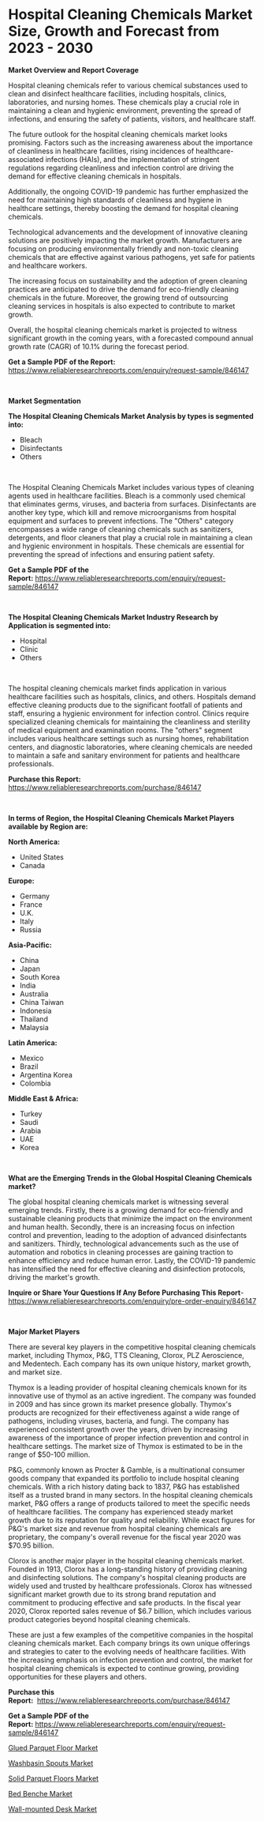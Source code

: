 <p><h1>Hospital Cleaning Chemicals Market Size, Growth and Forecast from 2023 - 2030</h1></p><p><strong>Market Overview and Report Coverage</strong></p>
<p><p>Hospital cleaning chemicals refer to various chemical substances used to clean and disinfect healthcare facilities, including hospitals, clinics, laboratories, and nursing homes. These chemicals play a crucial role in maintaining a clean and hygienic environment, preventing the spread of infections, and ensuring the safety of patients, visitors, and healthcare staff.</p><p>The future outlook for the hospital cleaning chemicals market looks promising. Factors such as the increasing awareness about the importance of cleanliness in healthcare facilities, rising incidences of healthcare-associated infections (HAIs), and the implementation of stringent regulations regarding cleanliness and infection control are driving the demand for effective cleaning chemicals in hospitals.</p><p>Additionally, the ongoing COVID-19 pandemic has further emphasized the need for maintaining high standards of cleanliness and hygiene in healthcare settings, thereby boosting the demand for hospital cleaning chemicals.</p><p>Technological advancements and the development of innovative cleaning solutions are positively impacting the market growth. Manufacturers are focusing on producing environmentally friendly and non-toxic cleaning chemicals that are effective against various pathogens, yet safe for patients and healthcare workers.</p><p>The increasing focus on sustainability and the adoption of green cleaning practices are anticipated to drive the demand for eco-friendly cleaning chemicals in the future. Moreover, the growing trend of outsourcing cleaning services in hospitals is also expected to contribute to market growth.</p><p>Overall, the hospital cleaning chemicals market is projected to witness significant growth in the coming years, with a forecasted compound annual growth rate (CAGR) of 10.1% during the forecast period.</p></p>
<p><strong>Get a Sample PDF of the Report:</strong> <a href="https://www.reliableresearchreports.com/enquiry/request-sample/846147">https://www.reliableresearchreports.com/enquiry/request-sample/846147</a></p>
<p>&nbsp;</p>
<p><strong>Market Segmentation</strong></p>
<p><strong>The Hospital Cleaning Chemicals Market Analysis by types is segmented into:</strong></p>
<p><ul><li>Bleach</li><li>Disinfectants</li><li>Others</li></ul></p>
<p>&nbsp;</p>
<p><p>The Hospital Cleaning Chemicals Market includes various types of cleaning agents used in healthcare facilities. Bleach is a commonly used chemical that eliminates germs, viruses, and bacteria from surfaces. Disinfectants are another key type, which kill and remove microorganisms from hospital equipment and surfaces to prevent infections. The "Others" category encompasses a wide range of cleaning chemicals such as sanitizers, detergents, and floor cleaners that play a crucial role in maintaining a clean and hygienic environment in hospitals. These chemicals are essential for preventing the spread of infections and ensuring patient safety.</p></p>
<p><strong>Get a Sample PDF of the Report:</strong>&nbsp;<a href="https://www.reliableresearchreports.com/enquiry/request-sample/846147">https://www.reliableresearchreports.com/enquiry/request-sample/846147</a></p>
<p>&nbsp;</p>
<p><strong>The Hospital Cleaning Chemicals Market Industry Research by Application is segmented into:</strong></p>
<p><ul><li>Hospital</li><li>Clinic</li><li>Others</li></ul></p>
<p>&nbsp;</p>
<p><p>The hospital cleaning chemicals market finds application in various healthcare facilities such as hospitals, clinics, and others. Hospitals demand effective cleaning products due to the significant footfall of patients and staff, ensuring a hygienic environment for infection control. Clinics require specialized cleaning chemicals for maintaining the cleanliness and sterility of medical equipment and examination rooms. The "others" segment includes various healthcare settings such as nursing homes, rehabilitation centers, and diagnostic laboratories, where cleaning chemicals are needed to maintain a safe and sanitary environment for patients and healthcare professionals.</p></p>
<p><strong>Purchase this Report:</strong>&nbsp; <a href="https://www.reliableresearchreports.com/purchase/846147">https://www.reliableresearchreports.com/purchase/846147</a></p>
<p>&nbsp;</p>
<p><strong>In terms of Region, the Hospital Cleaning Chemicals Market Players available by Region are:</strong></p>
<p>
    <p> <strong> North America: </strong>
        <ul>
            <li>United States</li>
            <li>Canada</li>
        </ul>
        </p> 
    <p> <strong> Europe: </strong>
        <ul>
            <li>Germany</li>
            <li>France</li>
            <li>U.K.</li>
            <li>Italy</li>
            <li>Russia</li>
        </ul>
        </p> 
    <p> <strong> Asia-Pacific: </strong>
        <ul>
            <li>China</li>
            <li>Japan</li>
            <li>South Korea</li>
            <li>India</li>
            <li>Australia</li>
            <li>China Taiwan</li>
            <li>Indonesia</li>
            <li>Thailand</li>
            <li>Malaysia</li>
        </ul>
        </p> 
    <p> <strong> Latin America: </strong>
        <ul>
            <li>Mexico</li>
            <li>Brazil</li>
            <li>Argentina Korea</li>
            <li>Colombia</li>
        </ul>
        </p> 
    <p> <strong> Middle East & Africa: </strong>
        <ul>
            <li>Turkey</li>
            <li>Saudi</li>
            <li>Arabia</li>
            <li>UAE</li>
            <li>Korea</li>
        </ul>
    </p>
    </p>
<p>&nbsp;</p>
<p><strong>What are the Emerging Trends in the Global Hospital Cleaning Chemicals market?</strong></p>
<p><p>The global hospital cleaning chemicals market is witnessing several emerging trends. Firstly, there is a growing demand for eco-friendly and sustainable cleaning products that minimize the impact on the environment and human health. Secondly, there is an increasing focus on infection control and prevention, leading to the adoption of advanced disinfectants and sanitizers. Thirdly, technological advancements such as the use of automation and robotics in cleaning processes are gaining traction to enhance efficiency and reduce human error. Lastly, the COVID-19 pandemic has intensified the need for effective cleaning and disinfection protocols, driving the market's growth.</p></p>
<p><strong>Inquire or Share Your Questions If Any Before Purchasing This Report</strong>- <a href="https://www.reliableresearchreports.com/enquiry/pre-order-enquiry/846147">https://www.reliableresearchreports.com/enquiry/pre-order-enquiry/846147</a></p>
<p>&nbsp;</p>
<p><strong>Major Market Players</strong></p>
<p><p>There are several key players in the competitive hospital cleaning chemicals market, including Thymox, P&G, TTS Cleaning, Clorox, PLZ Aeroscience, and Medentech. Each company has its own unique history, market growth, and market size.</p><p>Thymox is a leading provider of hospital cleaning chemicals known for its innovative use of thymol as an active ingredient. The company was founded in 2009 and has since grown its market presence globally. Thymox's products are recognized for their effectiveness against a wide range of pathogens, including viruses, bacteria, and fungi. The company has experienced consistent growth over the years, driven by increasing awareness of the importance of proper infection prevention and control in healthcare settings. The market size of Thymox is estimated to be in the range of $50-100 million.</p><p>P&G, commonly known as Procter & Gamble, is a multinational consumer goods company that expanded its portfolio to include hospital cleaning chemicals. With a rich history dating back to 1837, P&G has established itself as a trusted brand in many sectors. In the hospital cleaning chemicals market, P&G offers a range of products tailored to meet the specific needs of healthcare facilities. The company has experienced steady market growth due to its reputation for quality and reliability. While exact figures for P&G's market size and revenue from hospital cleaning chemicals are proprietary, the company's overall revenue for the fiscal year 2020 was $70.95 billion.</p><p>Clorox is another major player in the hospital cleaning chemicals market. Founded in 1913, Clorox has a long-standing history of providing cleaning and disinfecting solutions. The company's hospital cleaning products are widely used and trusted by healthcare professionals. Clorox has witnessed significant market growth due to its strong brand reputation and commitment to producing effective and safe products. In the fiscal year 2020, Clorox reported sales revenue of $6.7 billion, which includes various product categories beyond hospital cleaning chemicals.</p><p>These are just a few examples of the competitive companies in the hospital cleaning chemicals market. Each company brings its own unique offerings and strategies to cater to the evolving needs of healthcare facilities. With the increasing emphasis on infection prevention and control, the market for hospital cleaning chemicals is expected to continue growing, providing opportunities for these players and others.</p></p>
<p><strong>Purchase this Report:</strong>&nbsp;&nbsp;<a href="https://www.reliableresearchreports.com/purchase/846147">https://www.reliableresearchreports.com/purchase/846147</a></p>
<p></p>
<p><strong>Get a Sample PDF of the Report:</strong>&nbsp;<a href="https://www.reliableresearchreports.com/enquiry/request-sample/846147">https://www.reliableresearchreports.com/enquiry/request-sample/846147</a></p>
<p><p><a href="https://medium.com/@there.mix.bring/glued-parquet-floor-market-the-key-to-successful-business-strategy-forecast-till-2030-49f96d8b6a61">Glued Parquet Floor Market</a></p><p><a href="https://medium.com/@under.noon.tower/washbasin-spouts-market-size-and-market-trends-complete-industry-overview-2023-to-2030-1454f8e0d3e2">Washbasin Spouts Market</a></p><p><a href="https://medium.com/@half.skull.am/solid-parquet-floors-market-size-market-outlook-and-market-forecast-2023-to-2030-11ba17dac4f2">Solid Parquet Floors Market</a></p><p><a href="https://medium.com/@favor.case.flash/bed-benche-nbsp-market-focuses-on-market-share-size-and-projected-forecast-till-2030-efd8fa032f51">Bed Benche Market</a></p><p><a href="https://medium.com/@blow.allow.stir/wall-mounted-desk-nbsp-market-focuses-on-market-share-size-and-projected-forecast-till-2030-6abb40d98ffd">Wall-mounted Desk Market</a></p></p>